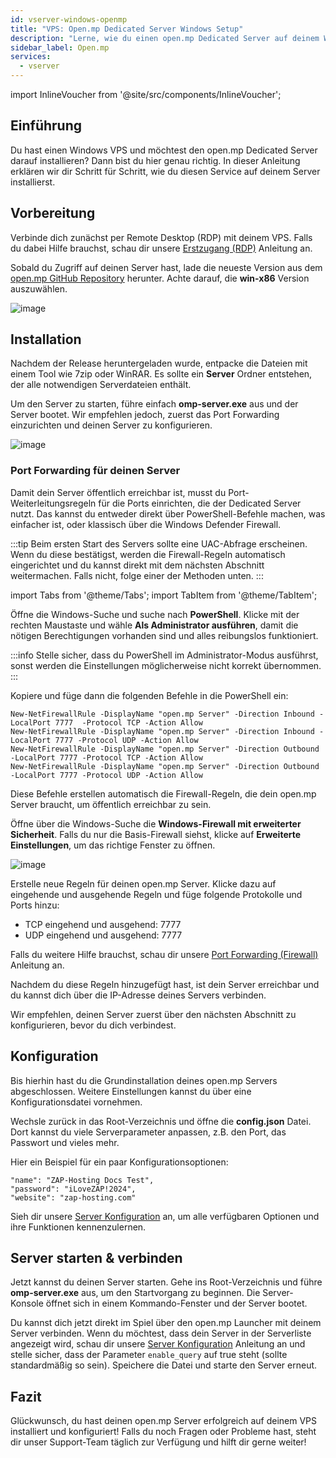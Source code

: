 ```yaml
---
id: vserver-windows-openmp
title: "VPS: Open.mp Dedicated Server Windows Setup"
description: "Lerne, wie du einen open.mp Dedicated Server auf deinem Windows VPS einrichtest und konfigurierst für nahtloses Multiplayer-Gaming → Jetzt mehr erfahren"
sidebar_label: Open.mp
services:
  - vserver
---
```


import InlineVoucher from '@site/src/components/InlineVoucher';

## Einführung

Du hast einen Windows VPS und möchtest den open.mp Dedicated Server darauf installieren? Dann bist du hier genau richtig. In dieser Anleitung erklären wir dir Schritt für Schritt, wie du diesen Service auf deinem Server installierst.

<InlineVoucher />

## Vorbereitung

Verbinde dich zunächst per Remote Desktop (RDP) mit deinem VPS. Falls du dabei Hilfe brauchst, schau dir unsere [Erstzugang (RDP)](vserver-windows-userdp.md) Anleitung an.

Sobald du Zugriff auf deinen Server hast, lade die neueste Version aus dem [open.mp GitHub Repository](https://github.com/openmultiplayer/open.mp/releases) herunter. Achte darauf, die **win-x86** Version auszuwählen.

![image](https://screensaver01.zap-hosting.com/index.php/s/sCGpA3dwHngbNCy/preview)

## Installation

Nachdem der Release heruntergeladen wurde, entpacke die Dateien mit einem Tool wie 7zip oder WinRAR. Es sollte ein **Server** Ordner entstehen, der alle notwendigen Serverdateien enthält.

Um den Server zu starten, führe einfach **omp-server.exe** aus und der Server bootet. Wir empfehlen jedoch, zuerst das Port Forwarding einzurichten und deinen Server zu konfigurieren.

![image](https://screensaver01.zap-hosting.com/index.php/s/xeqZjg8RMCnRcZf/preview)

### Port Forwarding für deinen Server

Damit dein Server öffentlich erreichbar ist, musst du Port-Weiterleitungsregeln für die Ports einrichten, die der Dedicated Server nutzt. Das kannst du entweder direkt über PowerShell-Befehle machen, was einfacher ist, oder klassisch über die Windows Defender Firewall.

:::tip
Beim ersten Start des Servers sollte eine UAC-Abfrage erscheinen. Wenn du diese bestätigst, werden die Firewall-Regeln automatisch eingerichtet und du kannst direkt mit dem nächsten Abschnitt weitermachen. Falls nicht, folge einer der Methoden unten.
:::

import Tabs from '@theme/Tabs';
import TabItem from '@theme/TabItem';

<Tabs>
<TabItem value="powershell" label="Via PowerShell" default>

Öffne die Windows-Suche und suche nach **PowerShell**. Klicke mit der rechten Maustaste und wähle **Als Administrator ausführen**, damit die nötigen Berechtigungen vorhanden sind und alles reibungslos funktioniert.

:::info
Stelle sicher, dass du PowerShell im Administrator-Modus ausführst, sonst werden die Einstellungen möglicherweise nicht korrekt übernommen.
:::

Kopiere und füge dann die folgenden Befehle in die PowerShell ein:
```
New-NetFirewallRule -DisplayName "open.mp Server" -Direction Inbound -LocalPort 7777  -Protocol TCP -Action Allow
New-NetFirewallRule -DisplayName "open.mp Server" -Direction Inbound -LocalPort 7777 -Protocol UDP -Action Allow
New-NetFirewallRule -DisplayName "open.mp Server" -Direction Outbound -LocalPort 7777 -Protocol TCP -Action Allow
New-NetFirewallRule -DisplayName "open.mp Server" -Direction Outbound -LocalPort 7777 -Protocol UDP -Action Allow
```

Diese Befehle erstellen automatisch die Firewall-Regeln, die dein open.mp Server braucht, um öffentlich erreichbar zu sein.

</TabItem>

<TabItem value="windefender" label="Via Windows Defender">

Öffne über die Windows-Suche die **Windows-Firewall mit erweiterter Sicherheit**. Falls du nur die Basis-Firewall siehst, klicke auf **Erweiterte Einstellungen**, um das richtige Fenster zu öffnen.

![image](https://github.com/zaphosting/docs/assets/42719082/5fb9f943-7e51-4d8f-9df4-2f5ff60857d3)

Erstelle neue Regeln für deinen open.mp Server. Klicke dazu auf eingehende und ausgehende Regeln und füge folgende Protokolle und Ports hinzu:
- TCP eingehend und ausgehend: 7777
- UDP eingehend und ausgehend: 7777

Falls du weitere Hilfe brauchst, schau dir unsere [Port Forwarding (Firewall)](vserver-windows-port.md) Anleitung an.

</TabItem>
</Tabs>

Nachdem du diese Regeln hinzugefügt hast, ist dein Server erreichbar und du kannst dich über die IP-Adresse deines Servers verbinden.

Wir empfehlen, deinen Server zuerst über den nächsten Abschnitt zu konfigurieren, bevor du dich verbindest.

## Konfiguration

Bis hierhin hast du die Grundinstallation deines open.mp Servers abgeschlossen. Weitere Einstellungen kannst du über eine Konfigurationsdatei vornehmen.

Wechsle zurück in das Root-Verzeichnis und öffne die **config.json** Datei. Dort kannst du viele Serverparameter anpassen, z.B. den Port, das Passwort und vieles mehr.

Hier ein Beispiel für ein paar Konfigurationsoptionen:
```
"name": "ZAP-Hosting Docs Test",
"password": "iLoveZAP!2024",
"website": "zap-hosting.com"
```

Sieh dir unsere [Server Konfiguration](openmp-configuration.md) an, um alle verfügbaren Optionen und ihre Funktionen kennenzulernen.

## Server starten & verbinden

Jetzt kannst du deinen Server starten. Gehe ins Root-Verzeichnis und führe **omp-server.exe** aus, um den Startvorgang zu beginnen. Die Server-Konsole öffnet sich in einem Kommando-Fenster und der Server bootet.

Du kannst dich jetzt direkt im Spiel über den open.mp Launcher mit deinem Server verbinden. Wenn du möchtest, dass dein Server in der Serverliste angezeigt wird, schau dir unsere [Server Konfiguration](openmp-configuration.md) Anleitung an und stelle sicher, dass der Parameter `enable_query` auf true steht (sollte standardmäßig so sein). Speichere die Datei und starte den Server erneut.

## Fazit

Glückwunsch, du hast deinen open.mp Server erfolgreich auf deinem VPS installiert und konfiguriert! Falls du noch Fragen oder Probleme hast, steht dir unser Support-Team täglich zur Verfügung und hilft dir gerne weiter!

<InlineVoucher />
